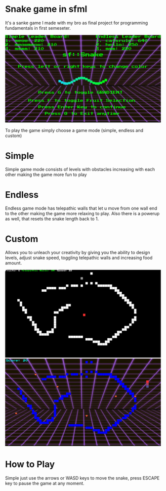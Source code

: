 # Snake game in sfml

It's a sanke game I made with my bro as final project for programming fundamentals in first semeseter.

![main game menu](./screenshots/screenshot1.png)

To play the game simply choose a game mode (simple, endless and custom)

<h1>Simple</h1>
Simple game mode consists of levels with obstacles increasing with each other making the game more fun to play

<h1>Endless</h1>
Endless game mode has telepathic walls that let u move from one wall end to the other making the game more relaxing to play. Also there is a powerup as well, that resets the snake length back to 1.

<h1>Custom</h1>
Allows you to unleach your creativity by giving you the ability to design levels, adjust snake speed, toggling telepathic walls and increasing food amount.

![design mode](./screenshots/screenshot2.png)
![play mode](./screenshots/screenshot3.png)

<h1>How to Play</h1>
Simple just use the arrows or WASD keys to move the snake, press ESCAPE key to pause the game at any moment.
